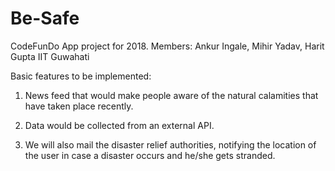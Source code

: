 # Be-Safe
CodeFunDo App project for 2018. Members: Ankur Ingale, Mihir Yadav, Harit Gupta
IIT Guwahati

Basic features to be implemented:

1. News feed that would make people aware of the natural calamities that have taken place recently.

2. Data would be collected from an external API. 

3. We will also mail the disaster relief authorities, notifying the location of the user in case a disaster occurs and he/she gets stranded.
